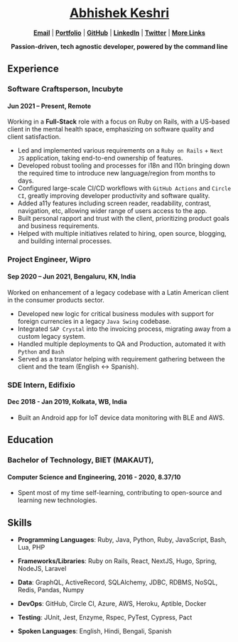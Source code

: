 <div align="center">

# [Abhishek Keshri](https://2kabhishek.github.io)
[**Email**](mailto:iam2kabhishek@gmail.com) | [**Portfolio**](https://2kabhishek.github.io) | [**GitHub**](https://github.com/2kabhishek) | [**LinkedIn**](https://www.linkedin.com/in/2kabhishek/) | [**Twitter**](https://twitter.com/2kabhishek) | [**More Links**](https://2kabhishek.github.io/links)

**Passion-driven, tech agnostic developer, powered by the command line**

</div>

## Experience

### Software Craftsperson, Incubyte
#### Jun 2021 – Present, Remote

 Working in a **Full-Stack** role with a focus on Ruby on Rails, with a US-based client in the mental health space, emphasizing on software quality and client satisfaction.

-   Led and implemented various requirements on a `Ruby on Rails` + `Next JS` application, taking end-to-end ownership of features.
-   Developed robust tooling and processes for i18n and l10n bringing down the required time to introduce new language/region from months to days.
-   Configured large-scale CI/CD workflows with `GitHub Actions` and `Circle CI`, greatly improving developer productivity and software quality.
-   Added a11y features including screen reader, readability, contrast, navigation, etc, allowing wider range of users access to the app.
-   Built personal rapport and trust with the client, prioritizing product goals and business requirements.
-   Helped with multiple initiatives related to hiring, open source, blogging, and building internal processes.

### Project Engineer, Wipro
#### Sep 2020 – Jun 2021, Bengaluru, KN, India

Worked on enhancement of a legacy codebase with a Latin American client in the consumer products sector.

-   Developed new logic for critical business modules with support for foreign currencies in a legacy `Java Swing` codebase.
-   Integrated `SAP Crystal` into the invoicing process, migrating away from a custom legacy system.
-   Handled multiple deployments to QA and Production, automated it with `Python` and `Bash`
-   Served as a translator helping with requirement gathering between the client and the team (English <-> Spanish).

### SDE Intern, Edifixio
#### Dec 2018 - Jan 2019, Kolkata, WB, India

-   Built an Android app for IoT device data monitoring with BLE and AWS.

## Education

### Bachelor of Technology, BIET (MAKAUT),
#### Computer Science and Engineering, 2016 - 2020, 8.37/10

-   Spent most of my time self-learning, contributing to open-source and learning new technologies.

## Skills

-   **Programming Languages**:
    Ruby, Java, Python, Ruby, JavaScript, Bash, Lua, PHP
-   **Frameworks/Libraries**:
    Ruby on Rails, React, NextJS, Hugo, Spring, NodeJS, Laravel
-   **Data**:
    GraphQL, ActiveRecord, SQLAlchemy, JDBC, RDBMS, NoSQL, Redis, Pandas, Numpy
-   **DevOps**:
    GitHub, Circle CI, Azure, AWS, Heroku, Aptible, Docker
-   **Testing**:
    JUnit, Jest, Enzyme, Rspec, PyTest, Cypress, Pact

-   **Spoken Languages**:
    English, Hindi, Bengali, Spanish

